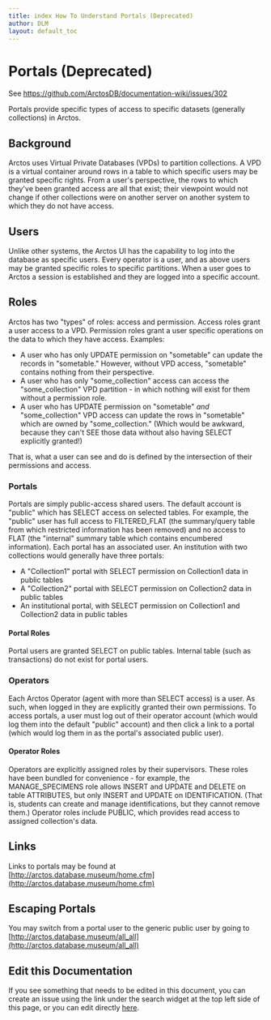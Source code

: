 ```yaml
---
title: index How To Understand Portals (Deprecated)
author: DLM
layout: default_toc
---
```


# Portals (Deprecated)

See https://github.com/ArctosDB/documentation-wiki/issues/302

Portals provide specific types of access to specific datasets (generally collections) in Arctos.

## Background

Arctos uses Virtual Private Databases (VPDs) to partition collections. A VPD is a virtual container around rows in a table to which
specific users may be granted specific rights. From a user's perspective, the rows to which they've been granted access are all that exist; 
their viewpoint would not change if other collections were on another server on another system to which they do not have access. 

## Users

Unlike other systems, the Arctos UI has the capability to log into the database as specific users. Every operator is a user, and as above 
users may be granted specific roles to specific partitions.  When a user goes to Arctos a session is established and they are logged into
a specific account. 

## Roles

Arctos has two "types" of roles: access and permission. Access roles grant a user access to a VPD. Permission roles grant a user specific 
operations on the data to which they have access. Examples:

* A user who has only UPDATE permission on "sometable" can update the records in "sometable." 
However, without VPD access, "sometable" contains nothing from their perspective.
* A user who has only "some_collection" access can access the "some_collection" VPD partition - in which nothing will exist for them 
without a permission role.
* A user who has UPDATE permission on "sometable" *and* "some_collection" VPD access can update the rows in "sometable" which are 
owned by "some_collection." (Which would be awkward, because they can't SEE those data without also having SELECT explicitly granted!)

That is, what a user can see and do is defined by the intersection of their permissions and access.

### Portals

Portals are simply public-access shared users. The default account is "public" which has SELECT access on selected tables. For example,
 the "public" user has full access to FILTERED_FLAT (the summary/query table from which restricted information has been removed) and no 
 access to FLAT (the "internal" summary table which contains encumbered information). Each portal has an associated user. An institution
 with two collections would generally have three portals:
 
 * A "Collection1" portal with SELECT permission on Collection1 data in public tables
 * A "Collection2" portal with SELECT permission on Collection2 data in public tables
 * An institutional portal, with SELECT permission on Collection1 and Collection2 data in public tables
 
#### Portal Roles

Portal users are granted SELECT on public tables. Internal table (such as transactions) do not exist for portal users.
 
 
### Operators

Each Arctos Operator (agent with more than SELECT access) is a user. As such, when logged in they are explicitly granted their own permissions.
To access portals, a user must log out of their operator account (which would log them into the default "public" account) and then
click a link to a portal (which would log them in as the portal's associated public user).

#### Operator Roles

Operators are explicitly assigned roles by their supervisors. These roles have been bundled for convenience - for example, the MANAGE_SPECIMENS
 role allows INSERT and UPDATE and DELETE on table ATTRIBUTES, but only INSERT and UPDATE on IDENTIFICATION. (That is, students can create and
 manage identifications, but they cannot remove them.) Operator roles include PUBLIC, which provides read access to assigned collection's data.
 
## Links

Links to portals may be found at [http://arctos.database.museum/home.cfm](http://arctos.database.museum/home.cfm)

## Escaping Portals

You may switch from a portal user to the generic public user by going to [http://arctos.database.museum/all_all](http://arctos.database.museum/all_all)

## Edit this Documentation

If you see something that needs to be edited in this document, you can create an issue using the link under the search widget at the top left side of this page, or you can edit directly <a href="https://github.com/ArctosDB/documentation-wiki/edit/gh-pages/_how_to/understanding-portals.markdown" target="_blank">here</a>.
